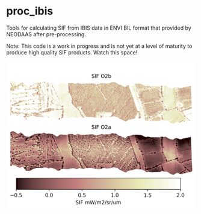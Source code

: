 # proc_ibis

Tools for calculating SIF from IBIS data in ENVI BIL format that provided by NEODAAS after pre-processing.

Note: This code is a work in progress and is not yet at a level of maturity to produce high quality SIF products. Watch this space!

![Example SIF retrieval](img/ibis_sif_ridgeReg_o2a_o2b.png)

